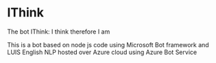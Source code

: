 # IThink
The bot IThink: I think therefore I am

This is a bot based on node js code using Microsoft Bot framework and LUIS English NLP hosted over Azure cloud using Azure Bot Service
